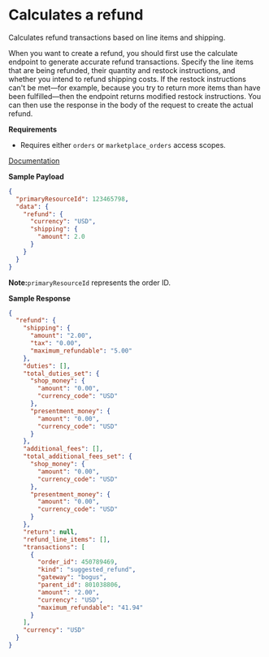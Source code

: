 # Calculates a refund

Calculates refund transactions based on line items and shipping.

When you want to create a refund, you should first use the calculate endpoint to generate accurate refund transactions.
Specify the line items that are being refunded, their quantity and restock instructions, and whether you intend to
refund shipping costs. If the restock instructions can't be met—for example, because you try to return more items than
have been fulfilled—then the endpoint returns modified restock instructions. You can then use the response in the body
of the request to create the actual refund.

**Requirements**

- Requires either `orders` or `marketplace_orders` access scopes.

[Documentation](https://shopify.dev/docs/api/admin-rest/2023-01/resources/refund)

**Sample Payload**

```json
{
  "primaryResourceId": 123465798,
  "data": {
    "refund": {
      "currency": "USD",
      "shipping": {
        "amount": 2.0
      }
    }
  }
}
```

**Note:**`primaryResourceId` represents the order ID.

**Sample Response**

```json
{
  "refund": {
    "shipping": {
      "amount": "2.00",
      "tax": "0.00",
      "maximum_refundable": "5.00"
    },
    "duties": [],
    "total_duties_set": {
      "shop_money": {
        "amount": "0.00",
        "currency_code": "USD"
      },
      "presentment_money": {
        "amount": "0.00",
        "currency_code": "USD"
      }
    },
    "additional_fees": [],
    "total_additional_fees_set": {
      "shop_money": {
        "amount": "0.00",
        "currency_code": "USD"
      },
      "presentment_money": {
        "amount": "0.00",
        "currency_code": "USD"
      }
    },
    "return": null,
    "refund_line_items": [],
    "transactions": [
      {
        "order_id": 450789469,
        "kind": "suggested_refund",
        "gateway": "bogus",
        "parent_id": 801038806,
        "amount": "2.00",
        "currency": "USD",
        "maximum_refundable": "41.94"
      }
    ],
    "currency": "USD"
  }
}
```
